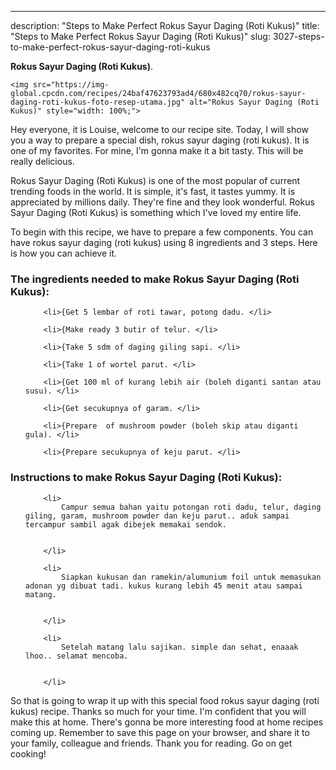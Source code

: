 ---
description: "Steps to Make Perfect Rokus Sayur Daging (Roti Kukus)"
title: "Steps to Make Perfect Rokus Sayur Daging (Roti Kukus)"
slug: 3027-steps-to-make-perfect-rokus-sayur-daging-roti-kukus

<p>
	<strong>Rokus Sayur Daging (Roti Kukus)</strong>. 
	
</p>
<p>
	
	<img src="https://img-global.cpcdn.com/recipes/24baf47623793ad4/680x482cq70/rokus-sayur-daging-roti-kukus-foto-resep-utama.jpg" alt="Rokus Sayur Daging (Roti Kukus)" style="width: 100%;">
	
	
</p>
<p>
	Hey everyone, it is Louise, welcome to our recipe site. Today, I will show you a way to prepare a special dish, rokus sayur daging (roti kukus). It is one of my favorites. For mine, I'm gonna make it a bit tasty. This will be really delicious.
</p>
	
<p>
	
</p>
<p>
	Rokus Sayur Daging (Roti Kukus) is one of the most popular of current trending foods in the world. It is simple, it's fast, it tastes yummy. It is appreciated by millions daily. They're fine and they look wonderful. Rokus Sayur Daging (Roti Kukus) is something which I've loved my entire life.
</p>

<p>
To begin with this recipe, we have to prepare a few components. You can have rokus sayur daging (roti kukus) using 8 ingredients and 3 steps. Here is how you can achieve it.
</p>

<h3>The ingredients needed to make Rokus Sayur Daging (Roti Kukus):</h3>

<ol>
	
		<li>{Get 5 lembar of roti tawar, potong dadu. </li>
	
		<li>{Make ready 3 butir of telur. </li>
	
		<li>{Take 5 sdm of daging giling sapi. </li>
	
		<li>{Take 1 of wortel parut. </li>
	
		<li>{Get 100 ml of kurang lebih air (boleh diganti santan atau susu). </li>
	
		<li>{Get secukupnya of garam. </li>
	
		<li>{Prepare  of mushroom powder (boleh skip atau diganti gula). </li>
	
		<li>{Prepare secukupnya of keju parut. </li>
	
</ol>
<p>
	
</p>

<h3>Instructions to make Rokus Sayur Daging (Roti Kukus):</h3>

<ol>
	
		<li>
			Campur semua bahan yaitu potongan roti dadu, telur, daging giling, garam, mushroom powder dan keju parut.. aduk sampai tercampur sambil agak dibejek memakai sendok.
			
			
		</li>
	
		<li>
			Siapkan kukusan dan ramekin/alumunium foil untuk memasukan adonan yg dibuat tadi. kukus kurang lebih 45 menit atau sampai matang.
			
			
		</li>
	
		<li>
			Setelah matang lalu sajikan. simple dan sehat, enaaak lhoo.. selamat mencoba.
			
			
		</li>
	
</ol>

<p>
	
</p>

<p>
	So that is going to wrap it up with this special food rokus sayur daging (roti kukus) recipe. Thanks so much for your time. I'm confident that you will make this at home. There's gonna be more interesting food at home recipes coming up. Remember to save this page on your browser, and share it to your family, colleague and friends. Thank you for reading. Go on get cooking!
</p>
